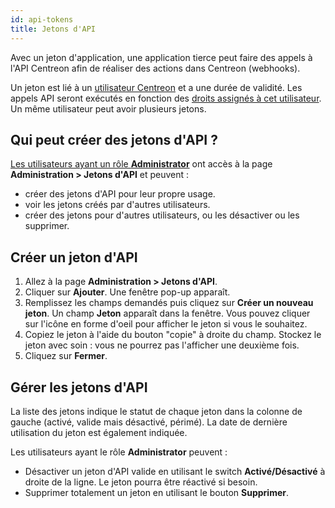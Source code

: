 ```yaml
---
id: api-tokens
title: Jetons d'API
---
```


Avec un jeton d'application, une application tierce peut faire des appels à l'API Centreon afin de réaliser des actions dans Centreon (webhooks).

Un jeton est lié à un [utilisateur Centreon](../users/users.md) et a une durée de validité. Les appels API seront exécutés en fonction des [droits assignés à cet utilisateur](../users/users.md#user-roles). Un même utilisateur peut avoir plusieurs jetons.

## Qui peut créer des jetons d'API ?

[Les utilisateurs ayant un rôle **Administrator**](../users/users.md#user-roles) ont accès à la page **Administration > Jetons d'API** et peuvent :
* créer des jetons d'API pour leur propre usage.
* voir les jetons créés par d'autres utilisateurs.
* créer des jetons pour d'autres utilisateurs, ou les désactiver ou les supprimer.

## Créer un jeton d'API

1. Allez à la page **Administration > Jetons d'API**.
2. Cliquer sur **Ajouter**. Une fenêtre pop-up apparaît.
3. Remplissez les champs demandés puis cliquez sur **Créer un nouveau jeton**. Un champ **Jeton** apparaît dans la fenêtre. Vous pouvez cliquer sur l'icône en forme d'oeil pour afficher le jeton si vous le souhaitez. 
4. Copiez le jeton à l'aide du bouton "copie" à droite du champ. Stockez le jeton avec soin : vous ne pourrez pas l'afficher une deuxième fois.
5. Cliquez sur **Fermer**.

## Gérer les jetons d'API

La liste des jetons indique le statut de chaque jeton dans la colonne de gauche (activé, valide mais désactivé, périmé). La date de dernière utilisation du jeton est également indiquée.

Les utilisateurs ayant le rôle **Administrator** peuvent :

* Désactiver un jeton d'API valide en utilisant le switch **Activé/Désactivé** à droite de la ligne. Le jeton pourra être réactivé si besoin.
* Supprimer totalement un jeton en utilisant le bouton **Supprimer**.

